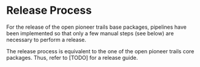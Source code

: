 # Release Process

For the release of the open pioneer trails base packages, pipelines have been implemented so that
only a few manual steps (see below) are necessary to perform a release.

The release process is equivalent to the one of the open pioneer trails core packages.
Thus, refer to [TODO] for a release guide.

